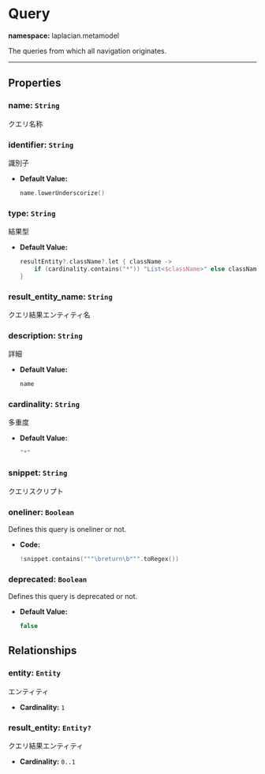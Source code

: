 

# **Query**
**namespace:** laplacian.metamodel

The queries from which all navigation originates.




---

## Properties

### name: `String`
クエリ名称

### identifier: `String`
識別子
- **Default Value:**
  ```kotlin
  name.lowerUnderscorize()
  ```

### type: `String`
結果型
- **Default Value:**
  ```kotlin
  resultEntity?.className?.let { className ->
      if (cardinality.contains("*")) "List<$className>" else className
  }
  ```

### result_entity_name: `String`
クエリ結果エンティティ名

### description: `String`
詳細
- **Default Value:**
  ```kotlin
  name
  ```

### cardinality: `String`
多重度
- **Default Value:**
  ```kotlin
  "*"
  ```

### snippet: `String`
クエリスクリプト

### oneliner: `Boolean`
Defines this query is oneliner or not.
- **Code:**
  ```kotlin
  !snippet.contains("""\breturn\b""".toRegex())
  ```

### deprecated: `Boolean`
Defines this query is deprecated or not.
- **Default Value:**
  ```kotlin
  false
  ```

## Relationships

### entity: `Entity`
エンティティ
- **Cardinality:** `1`

### result_entity: `Entity?`
クエリ結果エンティティ
- **Cardinality:** `0..1`
